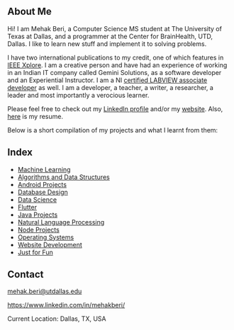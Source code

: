 ## About Me
Hi! I am Mehak Beri, a Computer Science MS student at The University of Texas at Dallas, and a programmer at the Center for BrainHealth, UTD, Dallas. I like to learn new stuff and implement it to solving problems.

I have two international publications to my credit, one of which features in [IEEE Xplore](http://ieeexplore.ieee.org/document/7238520/?reload=true). I am a creative person and have had an experience of working in an Indian IT company called Gemini Solutions, as a software developer and an Experiential Instructor. I am a NI [certified LABVIEW associate developer](https://www.youracclaim.com/badges/c6a933f3-0cd1-47f9-9b13-39095aa577af) as well. I am a developer, a teacher, a writer, a researcher, a leader and most importantly a verocious learner. 

Please feel free to check out my [LinkedIn profile](https://www.linkedin.com/in/mehakberi/) and/or my [website](http://utdallas.edu/~mehak.beri/). Also, [here](https://github.com/MehakBeri/mehakberi.github.io/blob/master/MehakBeri_Resume.pdf) is my resume.

Below is a short compilation of my projects and what I learnt from them:

## Index

- [Machine Learning](ml.md)
- [Algorithms and Data Structures](algo.md)
- [Android Projects](android.md)
- [Database Design](db.md)
- [Data Science](datascience.md)
- [Flutter](Flutter.md)
- [Java Projects](JavaProjects.md)
- [Natural Language Processing](nlp.md)
- [Node Projects](node.md)
- [Operating Systems](os.md)
- [Website Development](webdev.md)
- [Just for Fun](fun.md)


## Contact

mehak.beri@utdallas.edu

https://www.linkedin.com/in/mehakberi/

Current Location: Dallas, TX, USA
